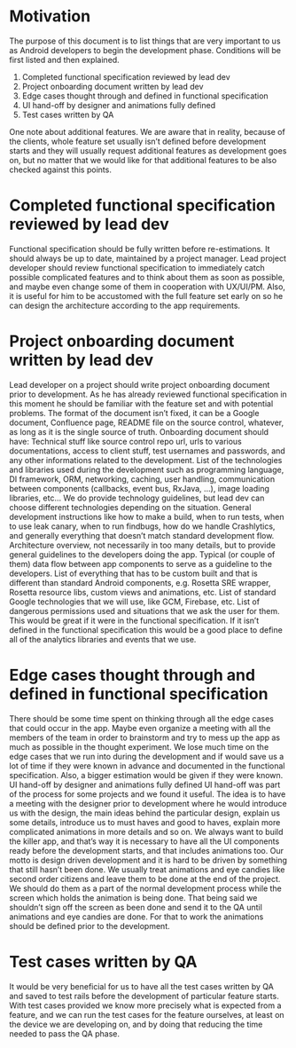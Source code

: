 

# Motivation
The purpose of this document is to list things that are very important to us as Android developers to begin the development phase. Conditions will be first listed and then explained.

1. Completed functional specification reviewed by lead dev
2. Project onboarding document written by lead dev
3. Edge cases thought through and defined in functional specification
4. UI hand-off by designer  and animations fully defined
5. Test cases written by QA

One note about additional features. We are aware that in reality, because of the clients, whole feature set usually isn’t defined before development starts and they will usually request additional features as development goes on, but no matter that we would like for that additional features to be also checked against this points.

# Completed functional specification reviewed by lead dev
Functional specification should be fully written before re-estimations. It should always be up to date, maintained by a project manager. Lead project developer should review functional specification to immediately catch possible complicated features and to think about them as soon as possible, and maybe even change some of them in cooperation with UX/UI/PM.  Also,  it is useful for him to be accustomed with the full feature set early on so he can design the architecture according to the app requirements.

# Project onboarding document written by lead dev
Lead developer on a project should write project onboarding document prior to development. As he has already reviewed functional specification in this moment he should be familiar with the feature set and with potential problems. The format of the document isn’t fixed, it can be a Google document, Confluence page, README file on the source control, whatever, as long as it is the single source of truth. Onboarding document should have:
Technical stuff like source control repo url, urls to various documentations, access to client stuff, test usernames and passwords, and any other informations related to the development.
List of the technologies and libraries used during the development such as programming language, DI framework, ORM, networking, caching, user handling, communication between components (callbacks, event bus, RxJava, …), image loading libraries, etc… We do provide technology guidelines, but lead dev can choose different technologies depending on the situation.
General development instructions like how to make a build, when to run tests, when to use leak canary, when to run findbugs, how do we handle Crashlytics, and generally everything that doesn’t match standard development flow.
Architecture overview, not necessarily in too many details, but to provide general guidelines to the developers doing the app.
Typical (or couple of them) data flow between app components to serve as a guideline to the developers.
List of everything that has to be custom built and that is different than standard Android components,  e.g. Rosetta SRE wrapper, Rosetta resource libs, custom views and animations, etc.
List of standard Google technologies that we will use, like GCM, Firebase, etc.
List of dangerous permissions used and situations that we ask the user for them. This would be great if it were in the functional specification.
If it isn’t defined in the functional specification this would be a good place to define all of the analytics libraries and events that we use.

# Edge cases thought through and defined in functional specification
There should be some time spent on thinking through all the edge cases that could occur in the app. Maybe even organize a meeting with all the members of the team in order to brainstorm and try to mess up the app as much as possible in the thought experiment. We lose much time on the edge cases that we run into during the development and if would save us a lot of time if they were known in advance and documented in the functional specification. Also, a bigger estimation would be given if they were known.
UI hand-off by designer and animations fully defined
UI hand-off was part of the process for some projects and we found it useful. The idea is to have a meeting with the designer prior to development where he would introduce us with the design, the main ideas behind the particular design, explain us some details, introduce us to must haves and good to haves, explain more complicated animations in more details and so on.
We always want to build the killer app, and that’s way it is necessary to have all the UI components ready before the development starts, and that includes animations too. Our motto is design driven development and it is hard to be driven by something that still hasn’t been done. We usually treat animations and eye candies like second order citizens and leave them to be done at the end of the project. We should do them as a part of the normal development process while the screen which holds the animation is being done. That being said we shouldn’t sign off the screen as been done and send it to the QA until animations and eye candies are done. For that to work the animations should be defined prior to the development.
# Test cases written by QA
It would be very beneficial for us to have all the test cases written by QA and saved to test rails before the development of particular feature starts. With test cases provided we know more precisely what is expected from a feature, and we can run the test cases for the feature ourselves, at least on the device we are developing on, and by doing that reducing the time needed to pass the QA phase. 


